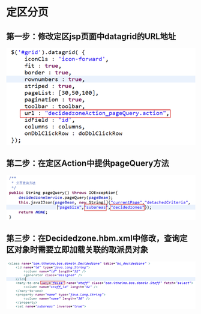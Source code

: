 # 定区分页

## 第一步：修改定区jsp页面中datagrid的URL地址

![](../../../../.gitbook/assets/image%20%28296%29.png)

## 第二步：在定区Action中提供pageQuery方法

![](../../../../.gitbook/assets/image%20%28144%29.png)

## 第三步：在Decidedzone.hbm.xml中修改，查询定区对象时需要立即加载关联的取派员对象

![](../../../../.gitbook/assets/image%20%2826%29.png)

